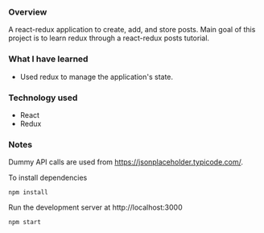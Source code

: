 ### Overview
A react-redux application to create, add, and store posts. Main goal of this project is to learn redux through a react-redux posts tutorial. 

### What I have learned
* Used redux to manage the application's state.

### Technology used
* React
* Redux

### Notes
Dummy API calls are used from https://jsonplaceholder.typicode.com/.

To install dependencies

```
npm install
```

Run the development server at http://localhost:3000

```
npm start
```
